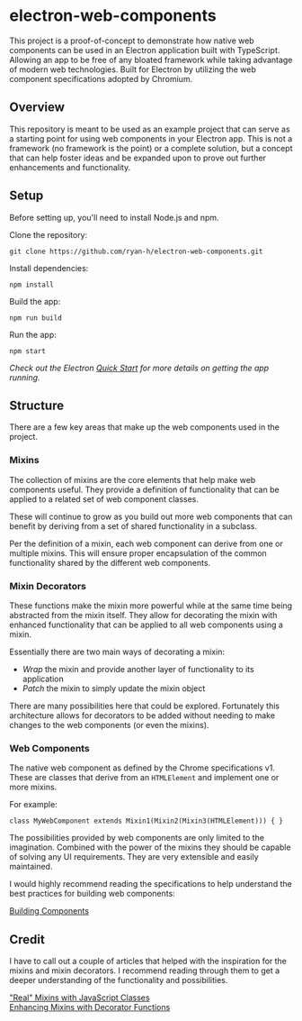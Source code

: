 # electron-web-components

This project is a proof-of-concept to demonstrate how native web components can be used in an Electron application built with TypeScript. Allowing an app to be free of any bloated framework while taking advantage of modern web technologies. Built for Electron by utilizing the web component specifications adopted by Chromium. 

## Overview

This repository is meant to be used as an example project that can serve as a starting point for using web components in your Electron app. This is not a framework (no framework is the point) or a complete solution, but a concept that can help foster ideas and be expanded upon to prove out further enhancements and functionality.

## Setup

Before setting up, you'll need to install Node.js and npm.

Clone the repository:

`git clone https://github.com/ryan-h/electron-web-components.git`

Install dependencies:

`npm install`

Build the app:

`npm run build`

Run the app:

`npm start`

*Check out the Electron [Quick Start](https://electronjs.org/docs/tutorial/quick-start) for more details on getting the app running.*

## Structure

There are a few key areas that make up the web components used in the project.

### Mixins

The collection of mixins are the core elements that help make web components useful. They provide a definition of functionality that can be applied to a related set of web component classes.

These will continue to grow as you build out more web components that can benefit by deriving from a set of shared functionality in a subclass.

Per the definition of a mixin, each web component can derive from one or multiple mixins. This will ensure proper encapsulation of the common functionality shared by the different web components.

### Mixin Decorators

These functions make the mixin more powerful while at the same time being abstracted from the mixin itself. They allow for decorating the mixin with enhanced functionality that can be applied to all web components using a mixin.

Essentially there are two main ways of decorating a mixin:

* *Wrap* the mixin and provide another layer of functionality to its application
* *Patch* the mixin to simply update the mixin object

There are many possibilities here that could be explored. Fortunately this architecture allows for decorators to be added without needing to make changes to the web components (or even the mixins).

### Web Components

The native web component as defined by the Chrome specifications v1. These are classes that derive from an `HTMLElement` and implement one or more mixins. 

For example:

`class MyWebComponent extends Mixin1(Mixin2(Mixin3(HTMLElement))) { }`

The possibilities provided by web components are only limited to the imagination. Combined with the power of the mixins they should be capable of solving any UI requirements. They are very extensible and easily maintained.

I would highly recommend reading the specifications to help understand the best practices for building web components:

[Building Components](https://developers.google.com/web/fundamentals/web-components/)

## Credit

I have to call out a couple of articles that helped with the inspiration for the mixins and mixin decorators. I recommend reading through them to get a deeper understanding of the functionality and possibilities.

["Real" Mixins with JavaScript Classes](http://justinfagnani.com/2015/12/21/real-mixins-with-javascript-classes/) <br>
[Enhancing Mixins with Decorator Functions](http://justinfagnani.com/2016/01/07/enhancing-mixins-with-decorator-functions/)